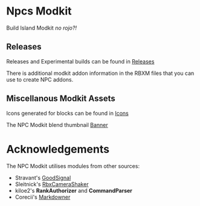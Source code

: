 # Npcs Modkit
Build Island Modkit *no rojo?!*

## Releases
Releases and Experimental builds can be found in [Releases](/Releases)

There is additional modkit addon information in the RBXM files that you can use to create NPC addons.

## Miscellanous Modkit Assets
Icons generated for blocks can be found in [Icons](/Icons)

The NPC Modkit blend thumbnail [Banner](/Banner)

# Acknowledgements
The NPC Modkit utilises modules from other sources:
- Stravant's [GoodSignal](https://gist.github.com/stravant/b75a322e0919d60dde8a0316d1f09d2f#file-goodsignal-lua)
- Sleitnick's [RbxCameraShaker](https://github.com/Sleitnick/RbxCameraShaker)
- kiloe2's **RankAuthorizer** and **CommandParser**
- Corecii's [Markdowner](https://devforum.roblox.com/t/markdowner-a-module-to-generate-a-gui-from-markdown/327165/4)